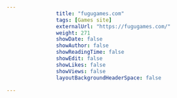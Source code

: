 ---
                title: "fugugames.com"
                tags: [Games site]
                externalUrl: "https://fugugames.com/"
                weight: 271
                showDate: false
                showAuthor: false
                showReadingTime: false
                showEdit: false
                showLikes: false
                showViews: false
                layoutBackgroundHeaderSpace: false
                ---
